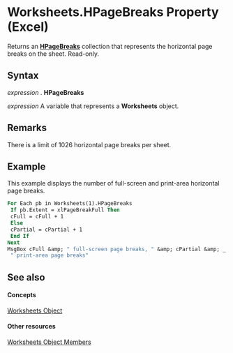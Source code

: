 
# Worksheets.HPageBreaks Property (Excel)

Returns an  **[HPageBreaks](087106a7-ded7-d672-095d-98e7012fa440.md)** collection that represents the horizontal page breaks on the sheet. Read-only.


## Syntax

 _expression_ . **HPageBreaks**

 _expression_ A variable that represents a **Worksheets** object.


## Remarks

There is a limit of 1026 horizontal page breaks per sheet.


## Example

This example displays the number of full-screen and print-area horizontal page breaks.


```vb
For Each pb in Worksheets(1).HPageBreaks 
 If pb.Extent = xlPageBreakFull Then 
 cFull = cFull + 1 
 Else 
 cPartial = cPartial + 1 
 End If 
Next 
MsgBox cFull &amp; " full-screen page breaks, " &amp; cPartial &amp; _ 
 " print-area page breaks"
```


## See also


#### Concepts


[Worksheets Object](5ec467a6-97e3-98d7-0b14-845d20c15910.md)
#### Other resources


[Worksheets Object Members](3e43b0e8-d34b-2e55-7a88-36bfe99af55e.md)
